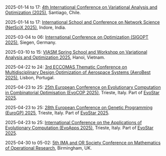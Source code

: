 2025-01-14 to 17: [4th International Conference on Variational Analysis and Optimization (2025)](https://eventos.cmm.uchile.cl/lopezcerda2025/ "Covers variational analysis, optimization theory, and applications. Key topics include nonsmooth optimization, variational inequalities, optimal control, and equilibrium problems, with a focus on mathematical modeling and computational methods for complex systems."), Santiago, Chile.

2025-01-14 to 17: [International School and Conference on Network Science (NetSciX 2025)](https://netscix2025.iiti.ac.in "NetSciX 2025 focuses on network science, covering complex networks, graph theory, and their applications. Key topics include social network analysis, biological networks, epidemic modeling, and network dynamics. The event bridges computational methods, statistical physics, and data science to study interconnected systems in sociology, biology, and technology."), Indore, India.

2025-03-04 to 06: [International Conference on Optimization (SIGOPT 2025)](https://sigopt2025.uni-siegen.de "SIGOPT 2025 explores optimization, focusing on linear and nonlinear programming, combinatorial optimization, and stochastic optimization. Topics include interior-point methods, heuristic algorithms, and applications in logistics, energy, and machine learning, emphasizing efficient computational strategies for complex problems."), Siegen, Germany.

2025-03-10 to 15: [VIASM Spring School and Workshop on Variational Analysis and Optimization 2025](https://viasm.edu.vn/hdkh/ICOVAO-2025), Hanoi, Vietnam.

2025-04-22 to 24: [3rd ECCOMAS Thematic Conference on Multidisciplinary Design Optimization of Aerospace Systems (AeroBest 2025)](https://aerobest.idmec.tecnico.ulisboa.pt/ "AeroBest 2025 focuses on multidisciplinary design optimization in aerospace, covering shape optimization, topology optimization, and multi-fidelity modeling. Topics include aerodynamics, structural design, and applications in aircraft and spacecraft, emphasizing computational optimization for performance and efficiency."), Lisbon, Portugal.

2025-04-23 to 25: [25th European Conference on Evolutionary Computation in Combinatorial Optimisation (EvoCOP 2025)](https://evostar.org/2025/evocop/ "EvoCOP 2025 focuses on evolutionary computation for combinatorial optimization, covering genetic algorithms, swarm intelligence, and metaheuristics. Topics include scheduling, routing, and graph-based problems, with applications in logistics and network design, emphasizing bio-inspired optimization techniques."), Trieste, Italy. Part of [EvoStar 2025](https://evostar.org/2025/).

2025-04-23 to 25: [28th European Conference on Genetic Programming (EuroGP) 2025](https://evostar.org/2025/eurogp/ "EuroGP 2025 explores genetic programming, focusing on evolutionary algorithms for program synthesis and optimization. Topics include tree-based genetic programming, automatic code generation, and applications in machine learning and robotics, emphasizing bio-inspired computational creativity."), Trieste, Italy. Part of [EvoStar 2025](https://evostar.org/2025/).

2025-04-23 to 25: [International Conference on the Applications of Evolutionary Computation (EvoApps 2025)](https://evostar.org/2025/evoapps/ "EvoApps 2025 explores applications of evolutionary computation, covering genetic algorithms, particle swarm optimization, and hybrid methods. Topics include image processing, scheduling, and game AI, with applications in engineering and data science, emphasizing practical evolutionary solutions."), Trieste, Italy. Part of [EvoStar 2025](https://evostar.org/2025/).

2025-04-30 to 05-02: [5th IMA and OR Society Conference on Mathematics of Operational Research](https://ima.org.uk/24367/5th-ima-and-or-society-conference-on-mathematics-of-operational-research/ "This conference explores mathematics in operational research, covering linear programming, stochastic optimization, and game theory. Topics include supply chain optimization, scheduling, and decision-making under uncertainty, with applications in logistics and healthcare, emphasizing mathematical modeling."), Birmingham, UK.

